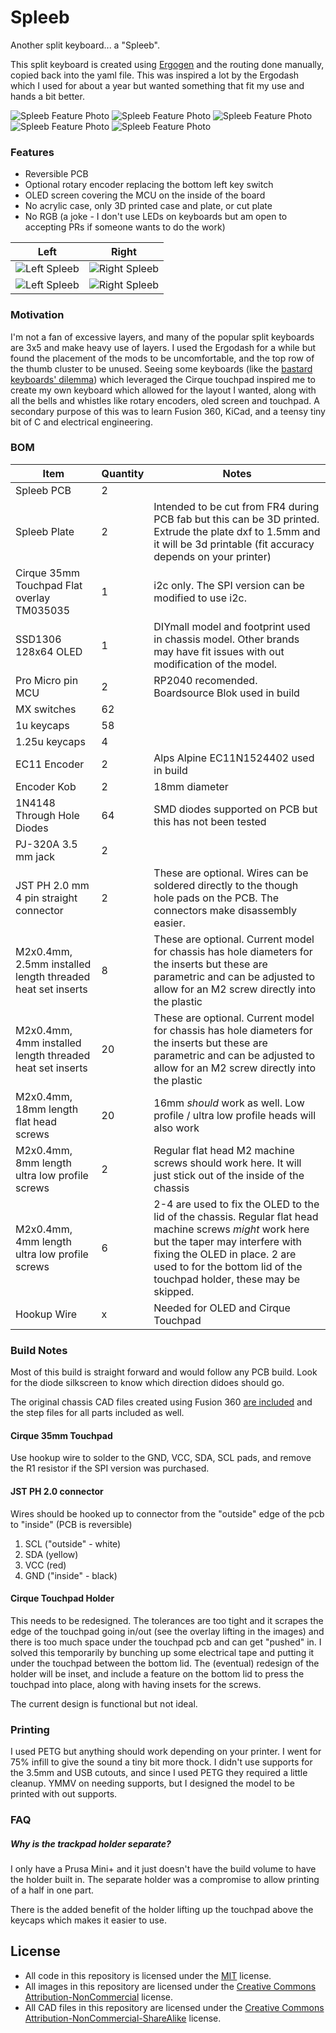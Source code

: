 # Spleeb
Another split keyboard... a "Spleeb".

This split keyboard is created using [Ergogen](https://github.com/ergogen/ergogen/) and the routing done manually, copied back into the yaml file. This was inspired a lot by the Ergodash which I used for about a year but wanted something that fit my use and hands a bit better.


![Spleeb Feature Photo](images/built_spleeb_1.jpg)
![Spleeb Feature Photo](images/built_spleeb_2.jpg)
![Spleeb Feature Photo](images/built_spleeb_3.jpg)
![Spleeb Feature Photo](images/built_spleeb_4.jpg)
![Spleeb Feature Photo](images/built_spleeb_oled.jpg)

### Features

- Reversible PCB
- Optional rotary encoder replacing the bottom left key switch
- OLED screen covering the MCU on the inside of the board
- No acrylic case, only 3D printed case and plate, or cut plate
- No RGB (a joke - I don't use LEDs on keyboards but am open to accepting PRs if someone wants to do the work)

| Left | Right |
| --- | --- |
| ![Left Spleeb](images/built_spleeb_left.jpg) | ![Right Spleeb](images/built_spleeb_right.jpg) |
| ![Left Spleeb](images/pcb_left.png) | ![Right Spleeb](images/pcb_right.png) |


### Motivation

I'm not a fan of excessive layers, and many of the popular split keyboards are 3x5 and make heavy use of layers. I used the Ergodash for a while but found the placement of the mods to be uncomfortable, and the top row of the thumb cluster to be unused. Seeing some keyboards (like the [bastard keyboards' dilemma](https://bastardkb.com/dilemma/)) which leveraged the Cirque touchpad inspired me to create my own keyboard which allowed for the layout I wanted, along with all the bells and whistles like rotary encoders, oled screen and touchpad. A secondary purpose of this was to learn Fusion 360, KiCad, and a teensy tiny bit of C and electrical engineering.

### BOM

| Item                                                       | Quantity | Notes                                                                                                                                                                                                                                                |
|------------------------------------------------------------|----------|------------------------------------------------------------------------------------------------------------------------------------------------------------------------------------------------------------------------------------------------------|
| Spleeb PCB                                                 | 2        |                                                                                                                                                                                                                                                      |
| Spleeb Plate                                               | 2        | Intended to be cut from FR4 during PCB fab but this can be 3D printed. Extrude the plate dxf to 1.5mm and it will be 3d printable (fit accuracy depends on your printer)                                                                             |
| Cirque 35mm Touchpad Flat overlay TM035035                 | 1        | i2c only. The SPI version can be modified to use i2c.                                                                                                                                                                                                |
| SSD1306 128x64 OLED                                        | 1        | DIYmall model and footprint used in chassis model. Other brands may have fit issues with out modification of the model.                                                                                                                              |
| Pro Micro pin MCU                                          | 2        | RP2040 recomended. Boardsource Blok used in build                                                                                                                                                                                                    |
| MX switches                                                | 62       |                                                                                                                                                                                                                                                      |
| 1u keycaps                                                 | 58       |                                                                                                                                                                                                                                                      |
| 1.25u keycaps                                              | 4        |                                                                                                                                                                                                                                                      |
| EC11 Encoder                                               | 2        | Alps Alpine EC11N1524402 used in build                                                                                                                                                                                                               |
| Encoder Kob                                                | 2        | 18mm diameter                                                                                                                                                                                                                                        |
| 1N4148 Through Hole Diodes                                  | 64       | SMD diodes supported on PCB but this has not been tested                                                                                                                                                                                            |
| PJ-320A 3.5 mm jack                                        | 2        |                                                                                                                                                                                                                                                      |
| JST PH 2.0 mm 4 pin straight connector                     | 2        | These are optional. Wires can be soldered directly to the though hole pads on the PCB. The connectors make disassembly easier.                                                                                                                       |
| M2x0.4mm, 2.5mm installed length threaded heat set inserts | 8        | These are optional. Current model for chassis has hole diameters for the inserts but these are parametric and can be adjusted to allow for an M2 screw directly into the plastic                                                                     |
| M2x0.4mm, 4mm installed length threaded heat set inserts   | 20       | These are optional. Current model for chassis has hole diameters for the inserts but these are parametric and can be adjusted to allow for an M2 screw directly into the plastic                                                                     |
| M2x0.4mm, 18mm length flat head screws                     | 20       | 16mm _should_ work as well. Low profile / ultra low profile heads will also work                                                                                                                                                                     |
| M2x0.4mm, 8mm length ultra low profile screws              | 2        | Regular flat head M2 machine screws should work here. It will just stick out of the inside of the chassis                                                                                                                                            |
| M2x0.4mm, 4mm length ultra low profile screws              | 6        | 2-4 are used to fix the OLED to the lid of the chassis. Regular flat head machine screws _might_ work here but the taper may interfere with fixing the OLED in place. 2 are used to for the bottom lid of the touchpad holder, these may be skipped. |
| Hookup Wire                                                | x        | Needed for OLED and Cirque Touchpad                                                                                                                                                                                                                  |
### Build Notes

Most of this build is straight forward and would follow any PCB build. Look for the diode silkscreen to know which direction didoes should go.

The original chassis CAD files created using Fusion 360 [are included](./chassis/) and the step files for all parts included as well.

#### Cirque 35mm Touchpad

Use hookup wire to solder to the GND, VCC, SDA, SCL pads, and remove the R1 resistor if the SPI version was purchased.

#### JST PH 2.0 connector

Wires should be hooked up to connector from the "outside" edge of the pcb to "inside" (PCB is reversible)

1. SCL ("outside" - white)
1. SDA (yellow)
1. VCC (red)
1. GND ("inside" - black)

#### Cirque Touchpad Holder

This needs to be redesigned. The tolerances are too tight and it scrapes the
edge of the touchpad going in/out (see the overlay lifting in the images) and
there is too much space under the touchpad pcb and can get "pushed" in. I solved
this temporarily by bunching up some electrical tape and putting it under the
touchpad between the bottom lid. The (eventual) redesign of the holder will be
inset, and include a feature on the bottom lid to press the touchpad into place,
along with having insets for the screws.

The current design is functional but not ideal.

### Printing

I used PETG but anything should work depending on your printer. I went for 75% infill to give the sound a tiny bit more thock. I didn't use supports for the 3.5mm and USB cutouts, and since I used PETG they required a little cleanup. YMMV on needing supports, but I designed the model to be printed with out supports.


### FAQ

##### Why is the trackpad holder separate?

I only have a Prusa Mini+ and it just doesn't have the build volume to have the holder built in. The separate holder was a compromise to allow printing of a half in one part.

There is the added benefit of the holder lifting up the touchpad above the keycaps which makes it easier to use.

## License

- All code in this repository is licensed under the [MIT](./LICENSE) license.
- All images in this repository are licensed under the [Creative Commons Attribution-NonCommercial](https://creativecommons.org/licenses/by-nc/4.0/) license.
- All CAD files in this repository are licensed under the [Creative Commons Attribution-NonCommercial-ShareAlike](https://creativecommons.org/licenses/by-nc-sa/4.0/) license.
